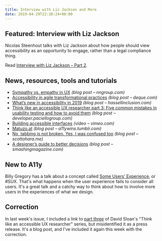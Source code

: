 ```yaml
---
title: Interview with Liz Jackson and More
date: 2019-04-29T22:38:24+00:00
---
```


## Featured: Interview with Liz Jackson

Nicolas Steenhout talks with Liz Jackson about how people should view accessibility as an opportunity to engage, rather than a legal compliance thing.

Read [Interview with Liz Jackson – Part 2](https://a11yrules.com/podcast/e079-interview-with-liz-jackson-part-2/).

## News, resources, tools and tutorials

* [Sympathy vs. empathy in UX](https://www.nngroup.com/articles/sympathy-vs-empathy-ux/) _(blog post – nngroup.com)_
* [Accessibility in agile transformational practices](https://www.deque.com/blog/accessibility-in-agile-transformational-practices/) _(blog post – deque.com)_
* [What’s new in accessibility in 2019](https://www.hassellinclusion.com/blog/accessibility-2019-standards-cms-frameworks-design-thinking/) _(blog post – hassellinclusion.com)_
* [Think like an accessible UX researcher part 3: Five common mistakes in usability testing and how to avoid them](https://developer.paciellogroup.com/blog/2019/04/think-like-an-accessible-ux-researcher-part-3/) _(blog post – developer.paciellogroup.com)_
* [Building accessible interfaces](https://vimeo.com/331530115) _(video – vimeo.com)_
* [Matuzo.at](https://a11ywins.tumblr.com/post/184467501208/matuzoat) _(blog post – a11ywins.tumblr.com)_
* [No, tabbing is not broken. Yes, I was confused too](https://www.scottohara.me/blog/2014/10/03/link-tabbing-firefox-osx.html) _(blog post – scottohara.me)_
* [A designer’s guide to better decisions](https://www.smashingmagazine.com/2019/04/designers-guide-better-decisions/) _(blog post – smashingmagazine.com)_

## New to A11y

Billy Gregory has a talk about a concept called [Some Users’ Experience](https://www.youtube.com/watch?v=mHeuPUNLp30), or #SUX. That's what happens when the user experience fails to consider all users. It's a great talk and a catchy way to think about how to involve more users in the experiences of what we design.

## Correction

In last week's issue, I included a link to [part three](https://developer.paciellogroup.com/blog/2019/04/think-like-an-accessible-ux-researcher-part-3/) of David Sloan's "Think like an accessible UX researcher" series, but misidentified it as a press release. It's a blog post, and I've included it again this week with the correction.